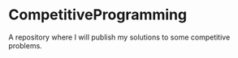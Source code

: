 # CompetitiveProgramming
A repository where I will publish my solutions to some competitive problems.
